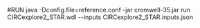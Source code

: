 #RUN
java -Dconfig.file=reference.conf -jar cromwell-35.jar run CIRCexplore2_STAR.wdl --inputs CIRCexplore2_STAR.inputs.json
